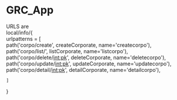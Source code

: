 # GRC_App
URLS are <br>
local/info/{<br>
            urlpatterns = [<br>
    path('corpo/create', createCorporate, name='createcorpo'),<br>
    path('corpo/list/', listCorporate, name='listcorpo'),<br>
    path('corpo/delete/<int:pk>', deleteCorporate, name='deletecorpo'),<br>
    path('corpo/update/<int:pk>', updateCorporate, name='updatecorpo'),<br>
    path('corpo/detail/<int:pk>', detailCorporate, name='detailcorpo'),<br>

    ]
}
